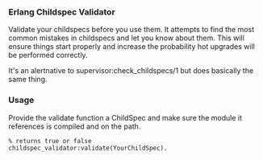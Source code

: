 ### Erlang Childspec Validator

Validate your childspecs before you use them. It attempts to find the most common mistakes in childspecs and let you know about them. This will ensure things start properly and increase the probability hot upgrades will be performed correctly.

It's an alertnative to supervisor:check_childspecs/1 but does basically the same thing.

### Usage

Provide the validate function a ChildSpec and make sure the module it references is compiled and on the path.

    % returns true or false
    childspec_validator:validate(YourChildSpec).
